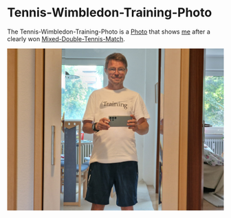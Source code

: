 # Tennis-Wimbledon-Training-Photo

The Tennis-Wimbledon-Training-Photo is a [Photo](50000001.md) that shows [me](0.md) after a clearly won [Mixed-Double-Tennis-Match](270000014.md).

<img src="400000024.jpg" alt="Tennis-Wimbledon-Training-Photo" style="width:800px;"/>

